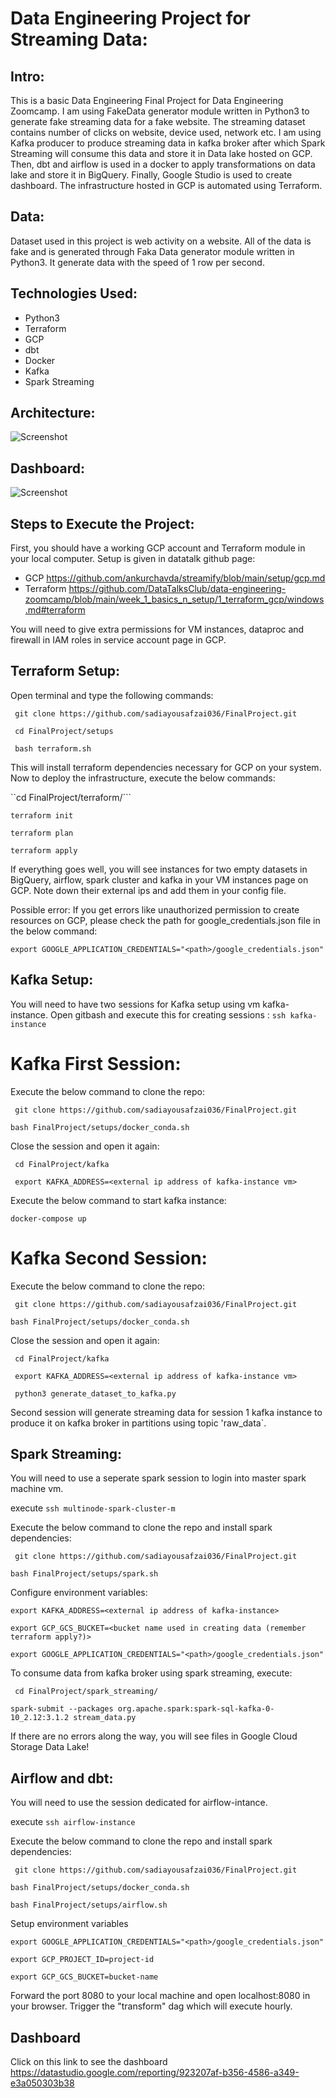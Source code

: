 # Data Engineering Project for Streaming Data:

## Intro:
This is a basic Data Engineering Final Project for Data Engineering Zoomcamp. I am using FakeData generator module written in Python3 to generate fake streaming data for a fake website. The streaming dataset contains number of clicks on website, device used, network etc. I am using Kafka producer to produce streaming data in kafka broker after which Spark Streaming will consume this data and store it in Data lake hosted on GCP. Then, dbt and airflow is used in a docker to apply transformations on data lake and store it in BigQuery. Finally, Google Studio is used to create dashboard. The infrastructure hosted in GCP is automated using Terraform.

## Data:
Dataset used in this project is web activity on a website. All of the data is fake and is generated through Faka Data generator module written in Python3. It generate data with the speed of 1 row per second.

## Technologies Used:
- Python3
- Terraform
- GCP
- dbt
- Docker
- Kafka
- Spark Streaming

## Architecture:
![Screenshot](456.png)

## Dashboard:
![Screenshot](123.png)

## Steps to Execute the Project:
First, you should have a working GCP account and Terraform module in your local computer. Setup is given in datatalk github page:
- GCP https://github.com/ankurchavda/streamify/blob/main/setup/gcp.md
- Terraform https://github.com/DataTalksClub/data-engineering-zoomcamp/blob/main/week_1_basics_n_setup/1_terraform_gcp/windows.md#terraform

You will need to give extra permissions for VM instances, dataproc and firewall in IAM roles in service account page in GCP.

## Terraform Setup:
Open terminal and type the following commands:

``` git clone https://github.com/sadiayousafzai036/FinalProject.git```

``` cd FinalProject/setups```

``` bash terraform.sh```

This will install terraform dependencies necessary for GCP on your system. Now to deploy the infrastructure, execute the below commands:

``cd FinalProject/terraform/```

```terraform init```

```terraform plan```

```terraform apply```

If everything goes well, you will see instances for two empty datasets in BigQuery, airflow, spark cluster and kafka in your VM instances page on GCP.
Note down their external ips and add them in your config file.

Possible error: If you get errors like unauthorized permission to create resources on GCP, please check the path for google_credentials.json file in the below command:

```export GOOGLE_APPLICATION_CREDENTIALS="<path>/google_credentials.json" ```

## Kafka Setup:

You will need to have two sessions for Kafka setup using vm kafka-instance.
Open gitbash and execute this for creating sessions : ```ssh kafka-instance```
# Kafka First Session:

Execute the below command to clone the repo:

``` git clone https://github.com/sadiayousafzai036/FinalProject.git```

``` bash FinalProject/setups/docker_conda.sh ```

Close the session and open it again:

``` cd FinalProject/kafka```

``` export KAFKA_ADDRESS=<external ip address of kafka-instance vm>```

Execute the below command to start kafka instance:

```docker-compose up```

# Kafka Second Session:

Execute the below command to clone the repo:

``` git clone https://github.com/sadiayousafzai036/FinalProject.git```

``` bash FinalProject/setups/docker_conda.sh ```

Close the session and open it again:

``` cd FinalProject/kafka```

``` export KAFKA_ADDRESS=<external ip address of kafka-instance vm>```

``` python3 generate_dataset_to_kafka.py```

Second session will generate streaming data for session 1 kafka instance to produce it on kafka broker in partitions using topic 'raw_data`.

## Spark Streaming:

You will need to use a seperate spark session to login into master spark machine vm.

execute ```ssh multinode-spark-cluster-m```

Execute the below command to clone the repo and install spark dependencies:

``` git clone https://github.com/sadiayousafzai036/FinalProject.git```

``` bash FinalProject/setups/spark.sh ```

Configure environment variables:

```export KAFKA_ADDRESS=<external ip address of kafka-instance>```

```export GCP_GCS_BUCKET=<bucket name used in creating data (remember terraform apply?)>```

```export GOOGLE_APPLICATION_CREDENTIALS="<path>/google_credentials.json" ```

To consume data from kafka broker using spark streaming, execute:

``` cd FinalProject/spark_streaming/```

``` spark-submit --packages org.apache.spark:spark-sql-kafka-0-10_2.12:3.1.2 stream_data.py ```

If there are no errors along the way, you will see files in Google Cloud Storage Data Lake!

## Airflow and dbt:

You will need to use the session dedicated for airflow-intance.

execute ```ssh airflow-instance```

Execute the below command to clone the repo and install spark dependencies:

``` git clone https://github.com/sadiayousafzai036/FinalProject.git```

``` bash FinalProject/setups/docker_conda.sh ```

``` bash FinalProject/setups/airflow.sh ```

Setup environment variables

```export GOOGLE_APPLICATION_CREDENTIALS="<path>/google_credentials.json" ```

```export GCP_PROJECT_ID=project-id```

```export GCP_GCS_BUCKET=bucket-name```

Forward the port 8080 to your local machine and open localhost:8080 in your browser. Trigger the "transform" dag which will execute hourly.

## Dashboard

Click on this link to see the dashboard
https://datastudio.google.com/reporting/923207af-b356-4586-a349-e3a050303b38
